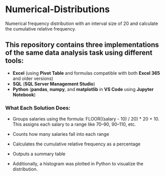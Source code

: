 # Numerical-Distributions
Numerical frequency distribution with an interval size of 20 and calculate the cumulative relative frequency.


## This repository contains three implementations of the same data analysis task using different tools:

- **Excel** (using **Pivot Table** and formulas compatible with both **Excel 365** and older versions)
- **SQL** (**SQL Server Management Studio**)
- **Python** (**pandas**, **numpy**, and **matplotlib** in **VS Code** using **Jupyter Notebook**)
 

### What Each Solution Does:

- Groups salaries using the formula: FLOOR((salary - 10) / 20) * 20 + 10. This assigns each salary to a range like 70–90, 90–110, etc.

- Counts how many salaries fall into each range

- Calculates the cumulative relative frequency as a percentage

- Outputs a summary table

- Additionally, a histogram was plotted in Python to visualize the distribution.



